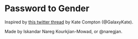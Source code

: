 # Password to Gender
Inspired by [this twitter thread](https://twitter.com/GalaxyKate/status/1113315381697949696?s=20) by Kate Compton (@GalaxyKate).

Made by Iskandar Nareg Kourkjian-Mowad, or @naregjan.
